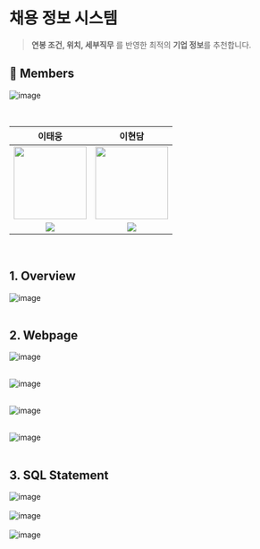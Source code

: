 # 채용 정보 시스템 
 > **연봉 조건, 위치, 세부직무** 를 반영한 최적의 **기업 정보**를 추천합니다.

## 🙌 Members
![image](https://github.com/user-attachments/assets/23a48e07-e049-45ac-ba97-0a81ababc4e6)

<br>

| 이태웅 | 이현담 |
| :-: | :-: |
| <img src='https://github.com/taewoong1.png' height=130 width=130></img> | <img src='https://github.com/.png' height=130 width=130></img> |
| <a href="https://github.com/taewoong1" target="_blank"><img src="https://img.shields.io/badge/GitHub-black.svg?&style=round&logo=github"/></a> | <a href="https://github.com/" target="_blank"><img src="https://img.shields.io/badge/GitHub-black.svg?&style=round&logo=github"/></a> |
  
<br>

## 1. Overview

![image](https://github.com/user-attachments/assets/88487b5d-9736-477e-82b0-393deb358fec)
<br><br>


## 2. Webpage 

![image](https://github.com/user-attachments/assets/06f5449a-fdb0-4baa-a733-932570679990)
<br><br>

![image](https://github.com/user-attachments/assets/fe65c4be-128c-4c3b-bc90-02e4583e2c96)
<br><br>

![image](https://github.com/user-attachments/assets/59e80eff-d1bc-470f-ac88-81ddf6eb8bf3)
<br><br>

![image](https://github.com/user-attachments/assets/1d045d49-eff5-4259-8d1e-4e57d25a739a)
<br><br>

## 3. SQL Statement

![image](https://github.com/user-attachments/assets/ebb96a95-358b-44b2-a358-3b0591aa16b8)
<br><br>
![image](https://github.com/user-attachments/assets/d4964e1b-5c5e-4de6-a523-c7858ee76d29)
<br><br>
![image](https://github.com/user-attachments/assets/446b413e-cf89-4538-b1f1-da9bee40b7aa)
<br><br> 


